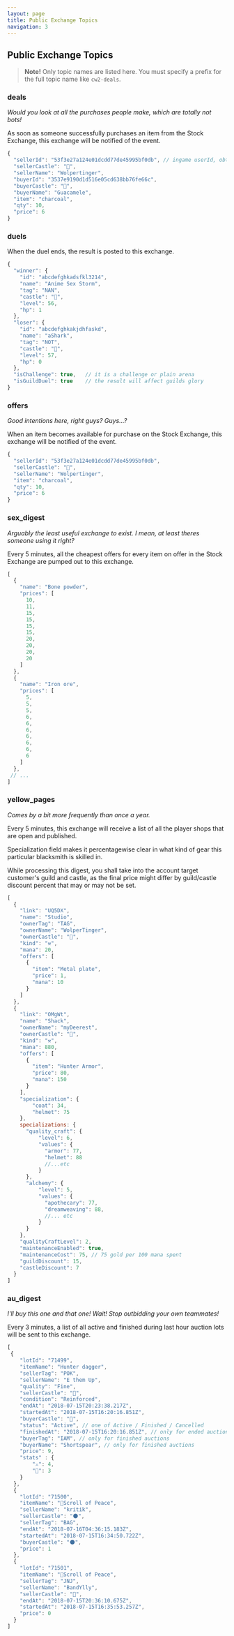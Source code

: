 ```yaml
---
layout: page
title: Public Exchange Topics
navigation: 3
---
```


## Public Exchange Topics

> **Note!** Only topic names are listed here. You must specify a prefix for the full topic name like `cw2-deals`.

### deals

_Would you look at all the purchases people make, which are totally not bots!_

As soon as someone successfully purchases an item from the Stock Exchange, this exchange will be notified of the event.

```javascript
{
  "sellerId": "53f3e27a124e01dcdd77de45995bf0db", // ingame userId, obtained with token
  "sellerCastle": "🦌",
  "sellerName": "Wolpertinger",
  "buyerId": "3537e9190d1d516e05cd638bb76fe66c",
  "buyerCastle": "🦌",
  "buyerName": "Guacamele",
  "item": "charcoal",
  "qty": 10,
  "price": 6
}
```

### duels

When the duel ends, the result is posted to this exchange.

```javascript
{
  "winner": {
    "id": "abcdefghkadsfkl3214",
    "name": "Anime Sex Storm",
    "tag": "NAN",
    "castle": "🐉",
    "level": 56,
    "hp": 1
  },
  "loser": {
    "id": "abcdefghkakjdhfaskd",
    "name": "aShark",
    "tag": "NOT",
    "castle": "🦌",
    "level": 57,
    "hp": 0
  },
  "isChallenge": true,   // it is a challenge or plain arena
  "isGuildDuel": true    // the result will affect guilds glory
}
```

### offers

_Good intentions here, right guys? Guys...?_

When an item becomes available for purchase on the Stock Exchange, this exchange will be notified of the event.

```javascript
{
  "sellerId": "53f3e27a124e01dcdd77de45995bf0db",
  "sellerCastle": "🦌",
  "sellerName": "Wolpertinger",
  "item": "charcoal",
  "qty": 10,
  "price": 6
}
```

### sex_digest

_Arguably the least useful exchange to exist. I mean, at least theres someone using it right?_

Every 5 minutes, all the cheapest offers for every item on offer in the Stock Exchange are pumped out to this exchange.

```javascript
[
  {
    "name": "Bone powder",
    "prices": [
      10,
      11,
      15,
      15,
      15,
      15,
      20,
      20,
      20,
      20
    ]
  },
  {
    "name": "Iron ore",
    "prices": [
      5,
      5,
      5,
      6,
      6,
      6,
      6,
      6,
      6,
      6
    ]
  },
 // ...
]
```

### yellow_pages

_Comes by a bit more frequently than once a year._

Every 5 minutes, this exchange will receive a list of all the player shops that are open and published.

Specialization field makes it percentagewise clear in what kind of gear this particular blacksmith is skilled in.

While processing this digest, you shall take into the account target customer's guild and castle, as the final price might differ by guild/castle discount percent that may or may not be set.

```javascript
[
  {
    "link": "UQ5DX",
    "name": "Studio",
    "ownerTag": "TAG",
    "ownerName": "WolperTinger",
    "ownerCastle": "🦌",
    "kind": "⚒",
    "mana": 20,
    "offers": [
      {
        "item": "Metal plate",
        "price": 1,
        "mana": 10
      }
    ]
  },
  {
    "link": "OMgWt",
    "name": "Shack",
    "ownerName": "myDeerest",
    "ownerCastle": "🦌",
    "kind": "⚒",
    "mana": 880,
    "offers": [
      {
        "item": "Hunter Armor",
        "price": 80,
        "mana": 150
      }
    ],
    "specialization": {
        "coat": 34,
        "helmet": 75
    },
    specializations: {
      "quality_craft": {
          "level": 6,
          "values": {
            "armor": 77,
            "helmet": 88
            //...etc
          }
      },
      "alchemy": {
          "level": 5,
          "values": {
            "apothecary": 77,
            "dreamweaving": 88,
            //... etc
          }
      }
    },
    "qualityCraftLevel": 2,
    "maintenanceEnabled": true,
    "maintenanceCost": 75, // 75 gold per 100 mana spent
    "guildDiscount": 15,
    "castleDiscount": 7
  }
]
```

### au_digest

_I'll buy this one and that one! Wait! Stop outbidding your own teammates!_

Every 3 minutes, a list of all active and finished during last hour auction lots will be sent to this exchange.

```javascript
[
 {
    "lotId": "71499",
    "itemName": "Hunter dagger",
    "sellerTag": "POK",
    "sellerName": "E them Up",
    "quality": "Fine",
    "sellerCastle": "🦌",
    "condition": "Reinforced", 
    "endAt": "2018-07-15T20:23:38.217Z",
    "startedAt": "2018-07-15T16:20:16.851Z",
    "buyerCastle": "🦌",
    "status": "Active", // one of Active / Finished / Cancelled
    "finishedAt": "2018-07-15T16:20:16.851Z", // only for ended auctions
    "buyerTag": "IAM", // only for finished auctions
    "buyerName": "Shortspear", // only for finished auctions
    "price": 9,
    "stats" : {
        "⚔": 4,
        "🎒": 3
    }
  },
  {
    "lotId": "71500",
    "itemName": "📗Scroll of Peace",
    "sellerName": "kritik",
    "sellerCastle": "🌑",
    "sellerTag": "BAG",
    "endAt": "2018-07-16T04:36:15.183Z",
    "startedAt": "2018-07-15T16:34:50.722Z",
    "buyerCastle": "🌑",
    "price": 1
  },
  {
    "lotId": "71501",
    "itemName": "📘Scroll of Peace",
    "sellerTag": "JNJ",
    "sellerName": "BandYlly",
    "sellerCastle": "🦌",
    "endAt": "2018-07-15T20:36:10.675Z",
    "startedAt": "2018-07-15T16:35:53.257Z",
    "price": 0
  }
]
```
